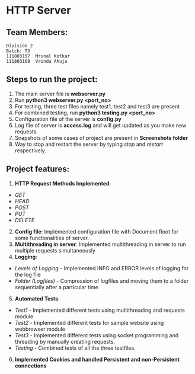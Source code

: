 # HTTP Server

## Team Members:

    Division 2
	Batch: T3
	111803157  Mrunal Kotkar
	111803168  Vrinda Ahuja
	
## Steps to run the project:

1. The main server file is **webserver.py**
2. Run **python3 webserver.py <port_no>**
3. For testing, three test files namely test1, test2 and test3 are present
4. For combined testing, run **python3 testing.py <port_no>**
5. Configuration file of the server is **config.py**
6. Log file of server is **access.log** and will get updated as you make new requests.
7. Snapshots of some cases of project are present in **Screenshots folder**
8. Way to stop and restart the server by typing *stop* and *restart* respectively.

## Project features:  

1. **HTTP Request Methods Implemented**:
- *GET* 
- *HEAD*
- *POST*
- *PUT*
- *DELETE*
2. **Config file**: Implemented configuration file with Document Root for some functionalities of server.
3. **Multithreading in server**: Implemented multithreading in server to run multiple requests simultaneously
4. **Logging**:
- *Levels of Logging* - Implemented INFO and ERROR levels of logging for the log file 
- *Folder (Logfiles)* - Compression of logfiles and moving them to a folder sequentially after a      particular time
5. **Automated Tests**: 
- *Test1* - Implemented different tests using multithreading and requests module 
- *Test2* - Implemented different tests for sample website using webbrowser module
- *Test3* - Implemented different tests using socket programming and threading by manually creating requests.
- *Testing* - Combined tests of all the three testfiles.
6. **Implemented Cookies and handled Persistent and non-Persistent connections**
